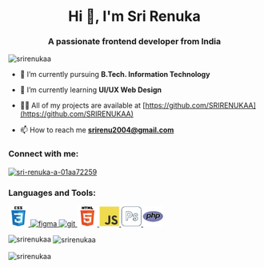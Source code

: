 <h1 align="center">Hi 👋, I'm Sri Renuka</h1>
<h3 align="center">A passionate frontend developer from India</h3>

<p align="left"> <img src="https://komarev.com/ghpvc/?username=srirenukaa&label=Profile%20views&color=0e75b6&style=flat" alt="srirenukaa" /> </p>

- 🔭 I’m currently pursuing **B.Tech. Information Technology**

- 🌱 I’m currently learning **UI/UX Web Design**

- 👨‍💻 All of my projects are available at [https://github.com/SRIRENUKAA](https://github.com/SRIRENUKAA)

- 📫 How to reach me **srirenu2004@gmail.com**

<h3 align="left">Connect with me:</h3>
<p align="left">
<a href="https://linkedin.com/in/sri-renuka-a-01aa72259" target="blank"><img align="center" src="https://raw.githubusercontent.com/rahuldkjain/github-profile-readme-generator/master/src/images/icons/Social/linked-in-alt.svg" alt="sri-renuka-a-01aa72259" height="30" width="40" /></a>
</p>

<h3 align="left">Languages and Tools:</h3>
<p align="left"> <a href="https://www.w3schools.com/css/" target="_blank" rel="noreferrer"> <img src="https://raw.githubusercontent.com/devicons/devicon/master/icons/css3/css3-original-wordmark.svg" alt="css3" width="40" height="40"/> </a> <a href="https://www.figma.com/" target="_blank" rel="noreferrer"> <img src="https://www.vectorlogo.zone/logos/figma/figma-icon.svg" alt="figma" width="40" height="40"/> </a> <a href="https://git-scm.com/" target="_blank" rel="noreferrer"> <img src="https://www.vectorlogo.zone/logos/git-scm/git-scm-icon.svg" alt="git" width="40" height="40"/> </a> <a href="https://www.w3.org/html/" target="_blank" rel="noreferrer"> <img src="https://raw.githubusercontent.com/devicons/devicon/master/icons/html5/html5-original-wordmark.svg" alt="html5" width="40" height="40"/> </a> <a href="https://developer.mozilla.org/en-US/docs/Web/JavaScript" target="_blank" rel="noreferrer"> <img src="https://raw.githubusercontent.com/devicons/devicon/master/icons/javascript/javascript-original.svg" alt="javascript" width="40" height="40"/> </a> <a href="https://www.photoshop.com/en" target="_blank" rel="noreferrer"> <img src="https://raw.githubusercontent.com/devicons/devicon/master/icons/photoshop/photoshop-line.svg" alt="photoshop" width="40" height="40"/> </a> <a href="https://www.php.net" target="_blank" rel="noreferrer"> <img src="https://raw.githubusercontent.com/devicons/devicon/master/icons/php/php-original.svg" alt="php" width="40" height="40"/> </a> </p>

<p><img align="left" src="https://github-readme-stats.vercel.app/api/top-langs?username=srirenukaa&show_icons=true&locale=en&layout=compact" alt="srirenukaa" /></p>

<p>&nbsp;<img align="center" src="https://github-readme-stats.vercel.app/api?username=srirenukaa&show_icons=true&locale=en" alt="srirenukaa" /></p>

<p><img align="center" src="https://github-readme-streak-stats.herokuapp.com/?user=srirenukaa&" alt="srirenukaa" /></p>
